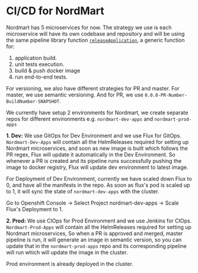 # CI/CD for NordMart

Nordmart has 5 microservices for now. The strategy we use is each microservice will have its own codebase and repository and will be using the same pipeline library function [`releaseApplication`](https://github.com/stakater/stakater-pipeline-library/blob/master/vars/releaseApplication.groovy), a generic function for:

1. application build.
2. unit tests execution. 
3. build & push docker image
4. run end-to-end tests.

For versioning, we also have different strategies for PR and master. For master, we use semantic versioning. And for PR, we use `0.0.0-PR-Number-BuildNumber-SNAPSHOT`.

We currently have setup 2 environments for Nordmart, we create separate repos for different environments e.g. `nordmart-dev-apps` and `nordmart-prod-apps`

**1. Dev:** We use GitOps for Dev Environment and we use Flux for GitOps. `Nordmart-Dev-Apps` will contain all the HelmReleases required for setting up Nordmart microservices, and soon as new image is built which follows the PR regex, Flux will update it automatically in the Dev Environment. So whenever a PR is created and its pipeline runs successfully pushing the image to docker registry, Flux will update dev environment to latest image.

For Deployment of Dev Environment, currently we have scaled down Flux to 0, and have all the manifests in the repo. As soon as flux's pod is scaled up to 1, it will sync the state of `nordmart-dev-apps` with the cluster.

Go to Openshift Console -> Select Project nordmart-dev-apps -> Scale Flux's Deployment to 1.


**2. Prod:** We use CIOps for Prod Environment and we use Jenkins for CIOps. `Nordmart-Prod-Apps` will contain all the HelmReleases required for setting up Nordmart microservices, So when a PR is approved and merged, master pipeline is run, it will generate an image in semantic version, so you can update that in the `nordmart-prod-apps` repo and its corresponding pipeline will run which will update the image in the cluster.

Prod environment is already deployed in the cluster.
